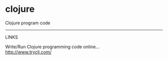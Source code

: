 # clojure
Clojure program code

-----

LINKS

Write/Run Clojure programming code online...  
http://www.tryclj.com/
